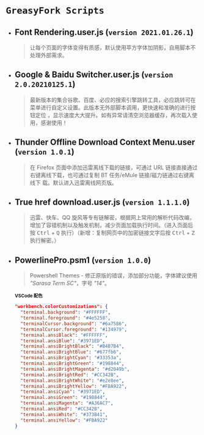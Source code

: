 # `GreasyFork Scripts`

- ## **Font Rendering.user.js** (`version 2021.01.26.1`)

  > 让每个页面的字体变得有质感，默认使用苹方字体加阴影，自用脚本不处理外部需求。

- ## **Google & Baidu Switcher.user.js** (`version 2.0.20210125.1`)

  > 最新版本的集合谷歌、百度、必应的搜索引擎跳转工具，必应跳转可在菜单进行自定义设置。此版本无外部脚本调用，更快速和准确的进行按钮定位
  > ，显示速度大大提升。如有异常请清空浏览器缓存，再次载入使用，感谢使用！

- ## **Thunder Offline Download Context Menu.user** (`version 1.0.1`)

  > 在 Firefox 页面中添加迅雷离线下载的链接，可通过 URL 链接直接通过右键离线下载，也可通过复制 BT 任务/eMule 链接/磁力链通过右键离线下
  > 载。默认进入迅雷离线网页版。

- ## **True href download.user.js** (`version 1.1.1.0`)

  > 迅雷、快车、QQ 旋风等专有链解密，根据网上常用的解析代码改编，增加了容错机制以及触发机制，减少页面加载执行时间。（进入页面后按
  > <kbd>Ctrl</kbd> + <kbd>Q</kbd> 执行）（新增：复制网页中的加密链接文字后按 <kbd>Ctrl</kbd> + <kbd>Z</kbd>执行解密。）

- ## **PowerlinePro.psm1** (`version 1.0.0`)

  > Powershell Themes - 修正原版的错误，添加部分功能，字体建议使用 *"Sarasa Term SC"*，字号 *"14"*。

  <sub>**VSCode 配色**</sub>

    ```json
    "workbench.colorCustomizations": {
      "terminal.background": "#FFFFFF",
      "terminal.foreground": "#4e5258",
      "terminalCursor.background": "#6a7586",
      "terminalCursor.foreground": "#134979",
      "terminal.ansiBlack": "#FFFFFF",
      "terminal.ansiBlue": "#3971ED",
      "terminal.ansiBrightBlack": "#B4B7B4",
      "terminal.ansiBrightBlue": "#677fb6",
      "terminal.ansiBrightCyan": "#33353a",
      "terminal.ansiBrightGreen": "#198844",
      "terminal.ansiBrightMagenta": "#d2049b",
      "terminal.ansiBrightRed": "#CC342B",
      "terminal.ansiBrightWhite": "#e2e8ee",
      "terminal.ansiBrightYellow": "#FBA922",
      "terminal.ansiCyan": "#3971ED",
      "terminal.ansiGreen": "#198844",
      "terminal.ansiMagenta": "#A36AC7",
      "terminal.ansiRed": "#CC342B",
      "terminal.ansiWhite": "#373B41",
      "terminal.ansiYellow": "#FBA922"
    }
    ```
